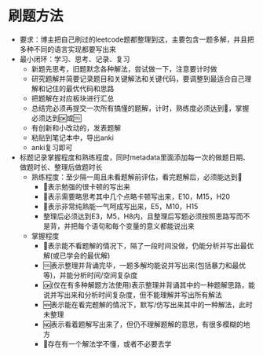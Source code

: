 # 刷题方法

- 要求：博主把自己刷过的leetcode题都整理到这，主要包含一题多解，并且把多种不同的语言实现都要写出来
- 最小闭环：学习、思考、记录、复习
    - 新题先思考，旧题默念各种解法，尝试做一下，注意要计时做
    - 研究题解并简要记录题目和关键解法和关键代码，要调整到最适合自己理解和记住的最优代码和思路
    - 把题解在对应板块进行汇总
    - 总结完必须再提交一次所有搞懂的题解，计时，熟练度必须达到🐎，掌握必须达到🆗或🆒
    - 有创新和小改动的，发表题解
    - 粘贴到笔记本中，导出anki
    - anki复习即可
- 标题记录掌握程度和熟练程度，同时metadata里面添加每一次的做题日期、做题时长、整理后做题时长
    - 熟练程度：至少隔一周且未看题解前评估，看完题解后，必须能达到🐎
        - 🐢表示勉强的很卡顿的写出来
        - 🐇表示需要略思考其中几个点略卡顿写出来，E10，M15，H20
        - 🐎表示非常纯熟能一气呵成写出来，E5，M10，H15
        - 整理后必须达到E3，M5，H8内，且整理后写题必须按照思路写而不是背，并把每个语句和每个变量的意义都能说出来
    - 掌握程度
        - 💯表示能不看题解的情况下，隔了一段时间没做，仍能分析并写出最优解(或已学会的最优解)
        - 🆒表示整理并背诵完毕，一题多解均能说并写出来(包括暴力和最优等)，并能分析时间/空间复杂度
        - 🆗(仅在有多种解题方法使用)表示整理并背诵其中的一种题解思路，能说并写出来和分析时间复杂度，但不能理解并写出所有解法
        - 🆕表示能在看完题解的情况下，默写/仿写出来其中的一种解法，此时未整理
        - 🆖表示看着题解写出来了，但仍不理解题解的意思，有很多模糊的地方
        - 🤨存在有一个解法学不懂，或者不必要去学
